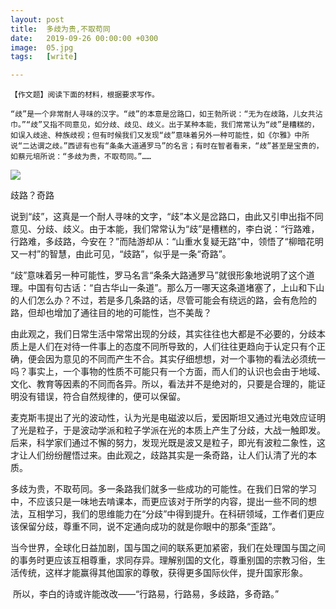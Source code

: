 ```yaml
---
layout: post
title:  多歧为贵,不取苟同
date:   2019-09-26 00:00:00 +0300
image:  05.jpg
tags:   [write]

---
```


```
【作文题】阅读下面的材料，根据要求写作。

“歧”是一个非常耐人寻味的汉字。“歧”的本意是岔路口，如王勃所说：“无为在歧路，儿女共沾巾。”“歧”又指不同意见，如分歧、歧见、歧义。出于某种本能，我们常常认为“歧”是糟糕的，如误入歧途、种族歧视；但有时候我们又发现“歧”意味着另外一种可能性，如《尔雅》中所说“二达谓之歧。”西谚有也有“条条大道通罗马”的名言；有时在智者看来，“歧”甚至是宝贵的，如蔡元培所说：“多歧为贵，不取苟同。”……
```

![]({{site.baseurl}}/img/04.jpg)

歧路？奇路

 

​        说到“歧”，这真是一个耐人寻味的文字，“歧”本义是岔路口，由此又引申出指不同意见、分歧、歧义。由于本能，我们常常认为“歧”是槽糕的，李白说：“行路难，行路难，多歧路，今安在？”而陆游却从：“山重水复疑无路”中，领悟了“柳暗花明又一村”的智慧，由此可见，“歧路”，似乎是一条“奇路”。

 

​		“歧”意味着另一种可能性，罗马名言“条条大路通罗马”就很形象地说明了这个道理。中国有句古话：“自古华山一条道”。那么万一哪天这条道堵塞了，上山和下山的人们怎么办？不过，若是多几条路的话，尽管可能会有绕远的路，会有危险的路，但却也增加了通往目的地的可能性，岂不美哉？

 

​		由此观之，我们日常生活中常常出现的分歧，其实往往也大都是不必要的，分歧本质上是人们在对待一件事上的态度不同所导致的，人们往往更趋向于认定只有个正确，便会因为意见的不同而产生不合。其实仔细想想，对一个事物的看法必须统一吗？事实上，一个事物的性质不可能只有一个方面，而人们的认识也会由于地域、文化、教育等因素的不同而各异。所以，看法并不是绝对的，只要是合理的，能证明没有错误，符合自然规律的，便可以保留。

​		麦克斯韦提出了光的波动性，认为光是电磁波以后，爱因斯坦又通过光电效应证明了光是粒子，于是波动学派和粒子学派在光的本质上产生了分歧，大战一触即发。后来，科学家们通过不懈的努力，发现光既是波又是粒子，即光有波粒二象性，这才让人们纷纷醒悟过来。由此观之，歧路其实是一条奇路，让人们认清了光的本质。

 

​		多歧为贵，不取苟同。多一条路我们就多一些成功的可能性。在我们日常的学习中，不应该只是一味地去啃课本，而更应该对于所学的内容，提出一些不同的想法，互相学习，我们的思维能力在“分歧”中得到提升。在科研领域，工作者们更应该保留分歧，尊重不同，说不定通向成功的就是你眼中的那条“歪路”。

 

​		当今世界，全球化日益加剧，国与国之间的联系更加紧密，我们在处理国与国之间的事务时更应该互相尊重，求同存异。理解别国的文化，尊重别国的宗教习俗，生活传统，这样才能赢得其他国家的尊敬，获得更多国际伙伴，提升国家形象。

 

​		所以，李白的诗或许能改改——“行路易，行路易，多歧路，多奇路。”